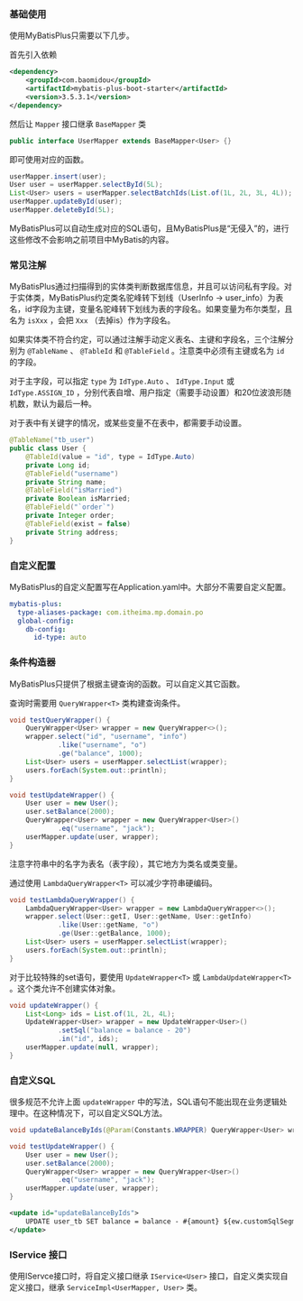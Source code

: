 ### 基础使用

使用MyBatisPlus只需要以下几步。

首先引入依赖  

```XML
<dependency>
    <groupId>com.baomidou</groupId>
    <artifactId>mybatis-plus-boot-starter</artifactId>
    <version>3.5.3.1</version>
</dependency>
```

然后让 ``Mapper`` 接口继承 ``BaseMapper`` 类  

```Java
public interface UserMapper extends BaseMapper<User> {}
```

即可使用对应的函数。  

```Java
userMapper.insert(user);
User user = userMapper.selectById(5L);
List<User> users = userMapper.selectBatchIds(List.of(1L, 2L, 3L, 4L));
userMapper.updateById(user);
userMapper.deleteById(5L);
```

MyBatisPlus可以自动生成对应的SQL语句，且MyBatisPlus是“无侵入”的，进行这些修改不会影响之前项目中MyBatis的内容。

### 常见注解

MyBatisPlus通过扫描得到的实体类判断数据库信息，并且可以访问私有字段。对于实体类，MyBatisPlus约定类名驼峰转下划线（UserInfo -> user_info）为表名，id字段为主键，变量名驼峰转下划线为表的字段名。如果变量为布尔类型，且名为 ``isXxx`` ，会把 ``Xxx`` （去掉is）作为字段名。

如果实体类不符合约定，可以通过注解手动定义表名、主键和字段名，三个注解分别为 ``@TableName`` 、 ``@TableId`` 和 ``@TableField`` 。注意类中必须有主键或名为 ``id`` 的字段。

对于主字段，可以指定 ``type`` 为 ``IdType.Auto`` 、 ``IdType.Input`` 或 ``IdType.ASSIGN_ID`` ，分别代表自增、用户指定（需要手动设置）和20位波浪形随机数，默认为最后一种。

对于表中有关键字的情况，或某些变量不在表中，都需要手动设置。

```Java
@TableName("tb_user")
public class User {
    @TableId(value = "id", type = IdType.Auto)
    private Long id;
    @TableField("username")
    private String name;
    @TableField("isMarried")
    private Boolean isMarried;
    @TableField("`order`")
    private Integer order;
    @TableField(exist = false)
    private String address;
}
```

### 自定义配置

MyBatisPlus的自定义配置写在Application.yaml中。大部分不需要自定义配置。  

```YAML
mybatis-plus:
  type-aliases-package: com.itheima.mp.domain.po
  global-config:
    db-config:
      id-type: auto
```

### 条件构造器

MyBatisPlus只提供了根据主键查询的函数。可以自定义其它函数。

查询时需要用 ``QueryWrapper<T>`` 类构建查询条件。  

```Java
void testQueryWrapper() {
    QueryWrapper<User> wrapper = new QueryWrapper<>();
    wrapper.select("id", "username", "info")
            .like("username", "o")
            .ge("balance", 1000);
    List<User> users = userMapper.selectList(wrapper);
    users.forEach(System.out::println);
}

void testUpdateWrapper() {
    User user = new User();
    user.setBalance(2000);
    QueryWrapper<User> wrapper = new QueryWrapper<User>()
            .eq("username", "jack");
    userMapper.update(user, wrapper);
}
```

注意字符串中的名字为表名（表字段），其它地方为类名或类变量。  

通过使用 ``LambdaQueryWrapper<T>`` 可以减少字符串硬编码。  

```Java
void testLambdaQueryWrapper() {
    LambdaQueryWrapper<User> wrapper = new LambdaQueryWrapper<>();
    wrapper.select(User::getI, User::getName, User::getInfo)
            .like(User::getName, "o")
            .ge(User::getBalance, 1000);
    List<User> users = userMapper.selectList(wrapper);
    users.forEach(System.out::println);
}
```

对于比较特殊的set语句，要使用 ``UpdateWrapper<T>`` 或 ``LambdaUpdateWrapper<T>`` 。这个类允许不创建实体对象。  

```Java
void updateWrapper() {
    List<Long> ids = List.of(1L, 2L, 4L);
    UpdateWrapper<User> wrapper = new UpdateWrapper<User>()
            .setSql("balance = balance - 20")
            .in("id", ids);
    userMapper.update(null, wrapper);
}
```

### 自定义SQL

很多规范不允许上面 ``updateWrapper`` 中的写法，SQL语句不能出现在业务逻辑处理中。在这种情况下，可以自定义SQL方法。  

```Java
void updateBalanceByIds(@Param(Constants.WRAPPER) QueryWrapper<User> wrapper, @Param("amount") int amount);
```

```Java
void testUpdateWrapper() {
    User user = new User();
    user.setBalance(2000);
    QueryWrapper<User> wrapper = new QueryWrapper<User>()
            .eq("username", "jack");
    userMapper.update(user, wrapper);
}
```

```XML
<update id="updateBalanceByIds">
    UPDATE user_tb SET balance = balance - #{amount} ${ew.customSqlSegment}
</update>
```

### IService 接口

使用IServce接口时，将自定义接口继承 ``IService<User>`` 接口，自定义类实现自定义接口，继承 ``ServiceImpl<UserMapper, User>`` 类。
